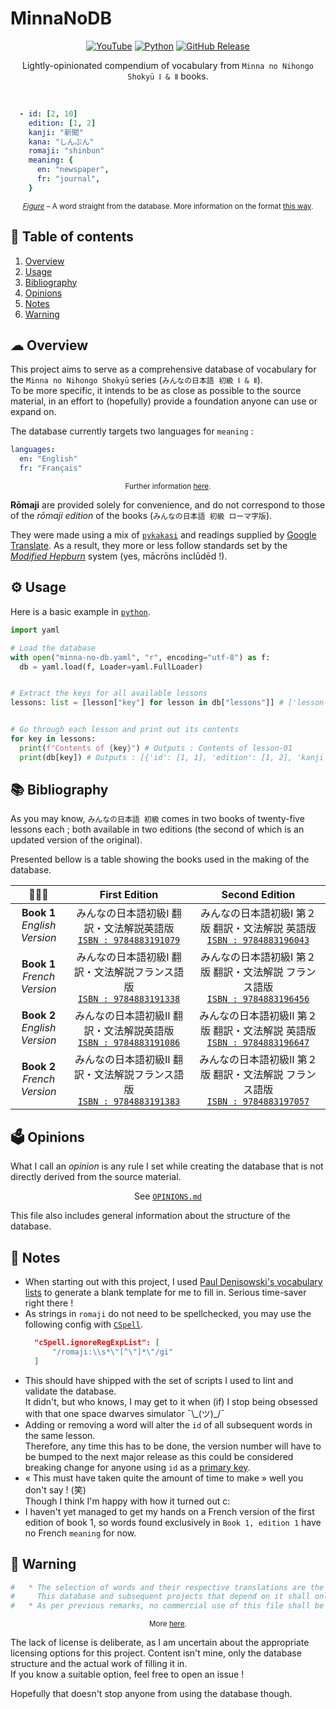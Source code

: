 # MinnaNoDB
<p align="center">
  <a href="https://yaml.org/">
    <img alt="YouTube" src="https://img.shields.io/badge/YAML-CB171E?logo=yaml&logoColor=fff&style=flat-square"
  /></a>
  <a href="https://en.wikipedia.org/wiki/Japanese_language">
    <img alt="Python" src="https://img.shields.io/badge/lang-%20%E6%97%A5%E6%9C%AC%E8%AA%9E-forestgreen?style=flat-square"
  /></a>
  <a href="https://github.com/vitto4/MinnaNoDB/releases">
    <img alt="GitHub Release" src="https://img.shields.io/github/v/release/vitto4/MinnaNoDB?style=flat-square"
  /></a>
  

</p>

<p align="center">Lightly-opinionated compendium of vocabulary from <code>Minna no Nihongo Shokyū Ⅰ & Ⅱ</code> books.</p>

<br>

<div id="figure-1"></div>

```yaml
  - id: [2, 10]
    edition: [1, 2]
    kanji: "新聞"
    kana: "しんぶん"
    romaji: "shinbun"
    meaning: {
      en: "newspaper",
      fr: "journal",
    }
```
<p align="center"><sup><ins><i>Figure</i></ins> – A word straight from the database. More information on the format <a href="https://github.com/vitto4/MinnaNoDB/blob/main/minna-no-db.yaml#L92-L106">this way</a>.</sup></p>



## 🧭 Table of contents
1. [Overview](#-overview)
2. [Usage](#️-usage)
3. [Bibliography](#-bibliography)
4. [Opinions](#️-opinions)
5. [Notes](#-notes)
6. [Warning](#-warning)

## ☁ Overview

This project aims to serve as a comprehensive database of vocabulary for the `Minna no Nihongo Shokyū` series (`みんなの日本語 初級 Ⅰ & Ⅱ`). <br>
To be more specific, it intends to be as close as possible to the source material, in an effort to (hopefully) provide a foundation anyone can use or expand on.


The database currently targets two languages for `meaning` :
```yaml
languages:
  en: "English"
  fr: "Français"
```
<p align="center"><sup> Further information <a href="https://github.com/vitto4/MinnaNoDB/blob/main/minna-no-db.yaml#L25-L30">here</a>.</sup></p>


**Rōmaji** are provided solely for convenience, and do not correspond to those of the *rōmaji edition* of the books (`みんなの日本語 初級 ローマ字版`).

They were made using a mix of [`pykakasi`](https://pypi.org/project/pykakasi/) and readings supplied by [Google Translate](https://translate.google.com/). As a result, they more or less follow standards set by the [*Modified Hepburn*](https://en.wikipedia.org/wiki/Hepburn_romanization#Variants) system (yes, mācrōns inclūdēd !).

## ⚙️ Usage

Here is a basic example in [`python`](https://www.python.org/).

```py
import yaml

# Load the database
with open("minna-no-db.yaml", "r", encoding="utf-8") as f:
  db = yaml.load(f, Loader=yaml.FullLoader)


# Extract the keys for all available lessons
lessons: list = [lesson["key"] for lesson in db["lessons"]] # ['lesson-01', 'lesson-02', ...]


# Go through each lesson and print out its contents
for key in lessons:
  print(f"Contents of {key}") # Outputs : Contents of lesson-01
  print(db[key]) # Outputs : [{'id': [1, 1], 'edition': [1, 2], 'kanji': None, 'kana': 'わたし', 'romaji': 'watashi', 'meaning': {'en': 'I', 'fr': 'je, moi'}}, ...]
```

## 📚 Bibliography

As you may know, `みんなの日本語 初級` comes in two books of twenty-five lessons each ; both available in two editions (the second of which is an updated version of the original).

Presented bellow is a table showing the books used in the making of the database.

| 📗📘📙 | First Edition | Second Edition |
|:-----:|:-------------:|:--------------:|
| **Book 1**<br>*English Version*  | みんなの日本語初級Ⅰ 翻訳・文法解説英語版<br>[`ISBN : 9784883191079`](https://web.archive.org/web/20040820203739/http://www.3anet.co.jp/english/text_e_m_trans.html) | みんなの日本語初級Ⅰ 第２版 翻訳・文法解説 英語版<br>[`ISBN : 9784883196043`](https://www.3anet.co.jp/np/en/books/2302/) |
| **Book 1**<br>*French Version*  | みんなの日本語初級Ⅰ 翻訳・文法解説フランス語版<br>[`ISBN : 9784883191338`](https://web.archive.org/web/20040820203739/http://www.3anet.co.jp/english/text_e_m_trans.html)|  みんなの日本語初級Ⅰ 第２版 翻訳・文法解説 フランス語版<br>[`ISBN : 9784883196456`](https://www.3anet.co.jp/np/en/books/2312/) |
| **Book 2**<br>*English Version* | みんなの日本語初級Ⅱ 翻訳・文法解説英語版<br>[`ISBN : 9784883191086`](https://web.archive.org/web/20040820203739/http://www.3anet.co.jp/english/text_e_m_trans.html) | みんなの日本語初級Ⅱ 第２版 翻訳・文法解説 英語版<br>[`ISBN : 9784883196647`](https://www.3anet.co.jp/np/en/books/2402/) |
| **Book 2**<br>*French Version* | みんなの日本語初級Ⅱ 翻訳・文法解説フランス語版<br>[`ISBN : 9784883191383`](https://web.archive.org/web/20040820203739/http://www.3anet.co.jp/english/text_e_m_trans.html) | みんなの日本語初級Ⅱ 第２版 翻訳・文法解説 フランス語版<br>[`ISBN : 9784883197057`](https://www.3anet.co.jp/np/en/books/2412/) |


## 🗳️ Opinions

What I call an *opinion* is any rule I set while creating the database that is not directly derived from the source material.

<p align="center">
  See 
  <a href="https://github.com/vitto4/MinnaNoDB/blob/main/OPINIONS.md">
    <code>OPINIONS.md</code>
  </a>
</p>

This file also includes general information about the structure of the database.

## 🔖 Notes

- When starting out with this project, I used [Paul Denisowski's vocabulary lists](http://www.denisowski.org/Japanese/Japanese.html) to generate a blank template for me to fill in. Serious time-saver right there !
- As strings in `romaji` do not need to be spellchecked, you may use the following config with [`CSpell`](https://cspell.org/).
  ```json
    "cSpell.ignoreRegExpList": [
        "/romaji:\\s*\"[^\"]*\"/gi"
    ]
  ```
- This should have shipped with the set of scripts I used to lint and validate the database. <br>
  It didn't, but who knows, I may get to it when (if) I stop being obsessed with that one space dwarves simulator ¯\\\_(ツ)_/¯
- Adding or removing a word will alter the `id` of all subsequent words in the same lesson. <br>
  Therefore, any time this has to be done, the version number will have to be bumped to the next major release as this could be considered breaking change for anyone using `id` as a [primary key](## "Which it intends to be, when it is in fact more of something I believed to be called a `natural key` and may thus be unstable.").
- « This must have taken quite the amount of time to make » well you don't say ! (笑) <br>
  Though I think I'm happy with how it turned out c:
- I haven't yet managed to get my hands on a French version of the first edition of book 1, so words found exclusively in `Book 1, edition 1` have no French `meaning` for now.



## 🚧 Warning

```yaml
#   * The selection of words and their respective translations are the sole property of 3A Corporation.
#     This database and subsequent projects that depend on it shall only be used *in conjunction with* – and not *as a substitute for* – of the books ; so as to not cause any financial harm to the IP owners.
#   * As per previous remarks, no commercial use of this file shall be admissible.
```
<p align="center"><sup> More <a href="https://github.com/vitto4/MinnaNoDB/blob/main/minna-no-db.yaml#L11-L13">here</a>.</sup></p>

The lack of license is deliberate, as I am uncertain about the appropriate licensing options for this project.
Content isn't mine, only the database structure and the actual work of filling it in. <br>
If you know a suitable option, feel free to open an issue !

Hopefully that doesn't stop anyone from using the database though.